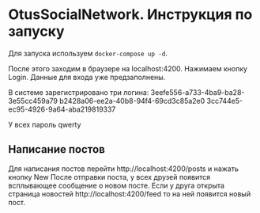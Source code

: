 # OtusSocialNetwork. Инструкция по запуску

Для запуска используем `docker-compose up -d`.

После этого заходим в браузере на localhost:4200. 
Нажимаем кнопку Login. Данные для входа уже предзаполнены.

В системе зарегистрировано три логина:
3eefe556-a733-4ba9-ba28-3e55cc459a79
b2428a06-ee2a-40b8-94f4-69cd3c85a2e0
3cc744e5-ec95-4926-9a64-aba219819337

У всех пароль qwerty

## Написание постов

Для написания постов перейти http://localhost:4200/posts и нажать кнопку New
После отправки поста, у всех друзей появится всплывающее сообщение о новом посте. 
Если у друга открыта страница новостей http://localhost:4200/feed то на ней появится новый пост.
